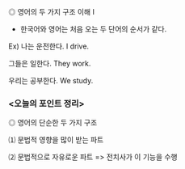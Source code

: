 ◎ 영어의 두 가지 구조 이해 Ⅰ

- 한국어와 영어는 처음 오는 두 단어의 순서가 같다. 

Ex) 나는 운전한다.  I drive.
 
 그들은 일한다.  They work.
 
우리는 공부한다. We study.


### <오늘의 포인트 정리>
 
 ◎ 영어의 단순한 두 가지 구조
 
 
 ⑴ 문법적 영향을 많이 받는 파트
 
 
 ⑵ 문법적으로 자유로운 파트 => 전치사가 이 기능을 수행
